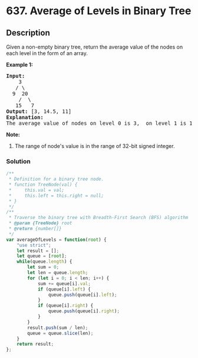 # 637. Average of Levels in Binary Tree

## Description

Given a non-empty binary tree, return the average value of the nodes on each level in the form of an array.

**Example 1:**
<pre>
<b>Input:</b>
    3
   / \
  9  20
    /  \
   15   7
<b>Output:</b> [3, 14.5, 11]
<b>Explanation:</b>
The average value of nodes on level 0 is 3,  on level 1 is 14.5, and on level 2 is 11. Hence return [3, 14.5, 11].
</pre>

**Note:**
1. The range of node's value is in the range of 32-bit signed integer.

### Solution
```javascript
/**
 * Definition for a binary tree node.
 * function TreeNode(val) {
 *     this.val = val;
 *     this.left = this.right = null;
 * }
 */
/**
 * Traverse the binary tree with Breadth-First Search (BFS) algorithm
 * @param {TreeNode} root
 * @return {number[]}
 */
var averageOfLevels = function(root) {
    "use strict";
    let result = [];
    let queue = [root];
    while(queue.length) {
        let sum = 0;
        let len = queue.length;
        for (let i = 0; i < len; i++) {
            sum += queue[i].val;
            if (queue[i].left) {
                queue.push(queue[i].left);
            }
            if (queue[i].right) {
                queue.push(queue[i].right);
            }
        }
        result.push(sum / len);
        queue = queue.slice(len);
    }
    return result;
};
```
